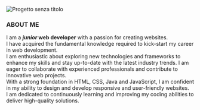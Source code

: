 ![Progetto senza titolo](https://github.com/SimoneAiello97/SimoneAiello97/assets/126870680/aa726b64-95a0-406d-9be9-0dc5fd22d9d7)


### ABOUT ME
I am a **_junior_ web developer** with a passion for creating websites. <br>
I have acquired the fundamental knowledge required to kick-start my career in web development.  <br>
I am enthusiastic about exploring new technologies and frameworks to enhance my skills and stay up-to-date with the latest industry trends. I am eager to collaborate with experienced professionals and contribute to innovative web projects.  <br>
With a strong foundation in HTML, CSS, Java and JavaScript, I am confident in my ability to design and develop responsive and user-friendly websites.  <br>
I am dedicated to continuously learning and improving my coding abilities to deliver high-quality solutions.

<!--
**SimoneAiello97/SimoneAiello97** is a ✨ _special_ ✨ repository because its `README.md` (this file) appears on your GitHub profile.

Here are some ideas to get you started:

- 🔭 I’m currently working on ...
- 🌱 I’m currently learning ...
- 👯 I’m looking to collaborate on ...
- 🤔 I’m looking for help with ...
- 💬 Ask me about ...
- 📫 How to reach me: ...
- 😄 Pronouns: ...
- ⚡ Fun fact: ...
-->
